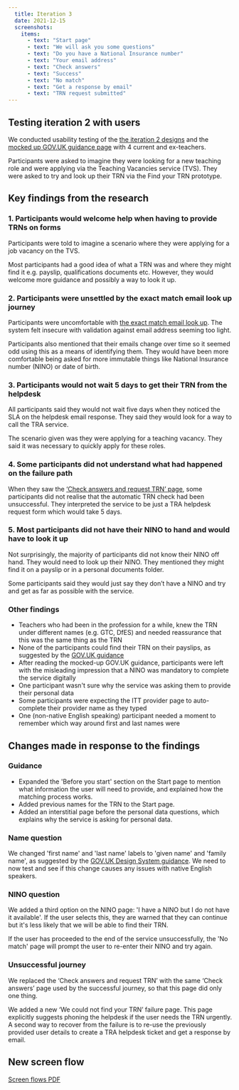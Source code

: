 ```yaml
---
  title: Iteration 3
  date: 2021-12-15
  screenshots:
    items:
      - text: "Start page"
      - text: "We will ask you some questions"
      - text: "Do you have a National Insurance number"
      - text: "Your email address"
      - text: "Check answers"
      - text: "Success"
      - text: "No match"
      - text: "Get a response by email"
      - text: "TRN request submitted"
---
```


## Testing iteration 2 with users

We conducted usability testing of the [the iteration 2 designs](/find-a-lost-trn/iteration-2) and the [mocked up GOV.UK guidance page](/find-a-lost-trn/service-embedded-in-govuk-trn-guidance/) with 4 current and ex-teachers.

Participants were asked to imagine they were looking for a new teaching role and were applying via the Teaching Vacancies service (TVS). They were asked to try and look up their TRN via the Find your TRN prototype.

## Key findings from the research

### 1. Participants would welcome help when having to provide TRNs on forms

Participants were told to imagine a scenario where they were applying for a job vacancy on the TVS.

Most participants had a good idea of what a TRN was and where they might find it e.g. payslip, qualifications documents etc. However, they would welcome more guidance and possibly a way to look it up.

### 2. Participants were unsettled by the exact match email look up journey

Participants were uncomfortable with [the exact match email look up](/find-a-lost-trn/stopping-matching-on-email-address/). The system felt insecure with validation against email address seeming too light.

Participants also mentioned that their emails change over time so it seemed odd using this as a means of identifying them. They would have been more comfortable being asked for more immutable things like National Insurance number (NINO) or date of birth.

### 3. Participants would not wait 5 days to get their TRN from the helpdesk

All participants said they would not wait five days when they noticed the SLA on the helpdesk email response. They said they would look for a way to call the TRA service.

The scenario given was they were applying for a teaching vacancy. They said it was necessary to quickly apply for these roles.

### 4. Some participants did not understand what had happened on the failure path

When they saw the [‘Check answers and request TRN’ page](/find-a-lost-trn/iteration-2/#check-answers-and-request-trn), some participants did not realise that the automatic TRN check had been unsuccessful. They interpreted the service to be just a TRA helpdesk request form which would take 5 days.

### 5. Most participants did not have their NINO to hand and would have to look it up

Not surprisingly, the majority of participants did not know their NINO off hand. They would need to look up their NINO. They mentioned they might find it on a payslip or in a personal documents folder.

Some participants said they would just say they don’t have a NINO and try and get as far as possible with the service.

### Other findings

* Teachers who had been in the profession for a while, knew the TRN under different names (e.g. GTC, DfES) and needed reassurance that this was the same thing as the TRN
* None of the participants could find their TRN on their payslips, as suggested by the [GOV.UK guidance](https://www.gov.uk/guidance/teacher-reference-number-trn#what-to-do-if-you-have-forgotten-your-trn)
* After reading the mocked-up GOV.UK guidance, participants were left with the misleading impression that a NINO was mandatory to complete the service digitally
* One participant wasn't sure why the service was asking them to provide their personal data
* Some participants were expecting the ITT provider page to auto-complete their provider name as they typed
* One (non-native English speaking) participant needed a moment to remember which way around first and last names were

## Changes made in response to the findings

### Guidance

* Expanded the 'Before you start' section on the Start page to mention what information the user will need to provide, and explained how the matching process works.
* Added previous names for the TRN to the Start page.
* Added an interstitial page before the personal data questions, which explains why the service is asking for personal data.

### Name question

We changed 'first name' and 'last name' labels to 'given name' and 'family name', as suggested by the [GOV.UK Design System guidance](https://design-system.service.gov.uk/patterns/names/). We need to now test and see if this change causes any issues with native English speakers.

### NINO question

We added a third option on the NINO page: 'I have a NINO but I do not have it available'. If the user selects this, they are warned that they can continue but it's less likely that we will be able to find their TRN.

If the user has proceeded to the end of the service unsuccessfully, the 'No match' page will prompt the user to re-enter their NINO and try again.

### Unsuccessful journey

We replaced the ‘Check answers and request TRN’ with the same ‘Check answers’ page used by the successful journey, so that this page did only one thing.

We added a new ‘We could not find your TRN’ failure page. This page explicitly suggests phoning the helpdesk if the user needs the TRN urgently. A second way to recover from the failure is to re-use the previously provided user details to create a TRA helpdesk ticket and get a response by email.

## New screen flow

[Screen flows PDF](Find_your_TRN_screen_flows.pdf)
